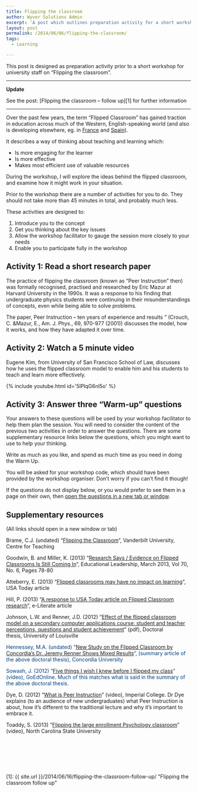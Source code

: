 ```yaml
---
title: Flipping the classroom
author: Wyver Solutions Admin
excerpt: 'A post which outlines preparation activity for a short workshop for university staff on "Flipping the classroom". There are three activities: Read a research paper, watch a video and answer three questions.'
layout: post
permalink: /2014/06/06/flipping-the-classroom/
tags:
  - Learning

---
```

This post is designed as preparation activity prior to a short workshop for university staff on &#8220;Flipping the classroom&#8221;.

* * *

**Update**

See the post: [Flipping the classroom &#8211; follow up][1] for further information

* * *

Over the past few years, the term &#8220;Flipped Classroom&#8221; has gained traction in education across much of the Western, English-speaking world (and also is developing elsewhere, eg. in <a href="http://www.classeinversee.com/" target="_blank">France</a> and <a href="http://www.theflippedclassroom.es/" target="_blank">Spain</a>).

It describes a way of thinking about teaching and learning which:

  * Is more engaging for the learner
  * Is more effective
  * Makes most efficient use of valuable resources

During the workshop, I will explore the ideas behind the flipped classroom, and examine how it might work in your situation.

Prior to the workshop there are a number of activities for you to do. They should not take more than 45 minutes in total, and probably much less.

These activities are designed to:

  1. Introduce you to the concept
  2. Get you thinking about the key issues
  3. Allow the workshop facilitator to gauge the session more closely to your needs
  4. Enable you to participate fully in the workshop

## Activity 1: Read a short research paper

The practice of flipping the classroom (known as &#8220;Peer Instruction&#8221; then) was formally recognised, practised and researched by Eric Mazur at Harvard University in the 1990s. It was a response to his finding that undergraduate physics students were continuing in their misunderstandings of concepts, even while being able to solve problems.

The paper, Peer Instruction &#8211; ten years of experience and results &#8221; (Crouch, C. &amp;Mazur, E., Am. J. Phys., 69, 970-977 (2001)) discusses the model, how it works, and how they have adapted it over time.

## Activity 2: Watch a 5 minute video

Eugene Kim, from University of San Francisco School of Law, discusses how he uses the flipped classroom model to enable him and his students to teach and learn more effectively.

{% include youtube.html id='5lPlqG6nl5o' %}

## Activity 3: Answer three &#8220;Warm-up&#8221; questions

Your answers to these questions will be used by your workshop facilitator to help them plan the session. You will need to consider the content of the previous two activities in order to answer the questions. There are some supplementary resource links below the questions, which you might want to use to help your thinking.

Write as much as you like, and spend as much time as you need in doing the Warm Up.

You will be asked for your workshop code, which should have been provided by the workshop organiser. Don&#8217;t worry if you can&#8217;t find it though!

If the questions do not display below, or you would prefer to see them in a page on their own, then <a href="https://www.surveymonkey.com/s/P8MYH9V" target="_blank">open the questions in a new tab or window</a>.

## Supplementary resources

(All links should open in a new window or tab)

Brame, C.J. (undated) &#8220;<a href="http://cft.vanderbilt.edu/guides-sub-pages/flipping-the-classroom/" target="_blank">Flipping the Classroom</a>&#8220;, Vanderbilt University, Centre for Teaching

Goodwin, B. and Miller, K. (2013) &#8220;<a href="http://www.ascd.org/publications/educational-leadership/mar13/vol70/num06/Evidence-on-Flipped-Classrooms-Is-Still-Coming-In.aspx" target="_blank">Research Says / Evidence on Flipped Classrooms Is Still Coming In</a>&#8220;, Educational Leadership, March 2013, Vol 70, No. 6, Pages 78-80

Atteberry, E. (2013) &#8220;<a href="http://www.usatoday.com/story/news/nation/2013/10/22/flipped-classrooms-effectiveness/3148447/" target="_blank">Flipped classrooms may have no impact on learning</a>&#8220;, USA Today article

Hill, P. (2013) &#8220;<a href="http://mfeldstein.com/response-usa-today-article-flipped-classroom-research/" target="_blank">A response to USA Today article on Flipped Classroom research</a>&#8220;, e-Literate article

Johnson, L.W. and Renner, J.D. (2012) &#8220;<a title="PDF" href="http://theflippedclassroom.files.wordpress.com/2012/04/johnson-renner-2012.pdf" target="_blank">Effect of the flipped classroom model on a secondary computer applications course: student and teacher perceptions, questions and student achievement</a>&#8221; (pdf), Doctoral thesis, University of Louisville

<p class="entry-title" style="color: #003e7e;">
  Hennessey, M.A. (undated) &#8220;<a href="http://education.cu-portland.edu/blog/students-faculty-alumni/new-study-on-the-flipped-classroom-by-concordias-dr-jeremy-renner-shows-mixed-results/" target="_blank">New Study on the Flipped Classroom by Concordia’s Dr. Jeremy Renner Shows Mixed Results</a>&#8220;, (summary article of the above doctoral thesis), Concordia University
</p>

<p class="entry-title" style="color: #003e7e;">
  Sowash, J. (2012) &#8220;<a href="https://www.youtube.com/watch?v=4JPdGlyt6gg" target="_blank">Five things I wish I knew before I flipped my class</a>&#8221; (video), GoEdOnline. Much of this matches what is said in the summary of the above doctoral thesis.
</p>

Dye, D. (2012) &#8220;<a href="https://www.youtube.com/watch?v=e9IT7BTBJgY" target="_blank">What is Peer Instruction</a>&#8221; (video), Imperial College. Dr Dye explains (to an audience of new undergraduates) what Peer Instruction is about, how it&#8217;s different to the traditional lecture and why it&#8217;s important to embrace it.

Toaddy, S. (2013) &#8220;<a href="https://www.youtube.com/watch?v=QTDQaaVWEzI" target="_blank">Flipping the large enrollment Psychology classroom</a>&#8221; (video), North Carolina State University

&nbsp;

&nbsp;

&nbsp;

 [1]: {{ site.url }}/2014/06/16/flipping-the-classroom-follow-up/ "Flipping the classroom follow up"

